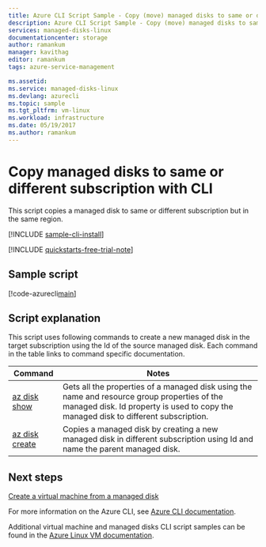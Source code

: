 ```yaml
---
title: Azure CLI Script Sample - Copy (move) managed disks to same or different subscription | Microsoft Docs
description: Azure CLI Script Sample - Copy (move) managed disks to same or different subscription
services: managed-disks-linux
documentationcenter: storage
author: ramankum
manager: kavithag
editor: ramankum
tags: azure-service-management

ms.assetid:
ms.service: managed-disks-linux
ms.devlang: azurecli
ms.topic: sample
ms.tgt_pltfrm: vm-linux
ms.workload: infrastructure
ms.date: 05/19/2017
ms.author: ramankum
---
```


# Copy managed disks to same or different subscription with CLI

This script copies a managed disk to same or different subscription but in the same region. 


[!INCLUDE [sample-cli-install](../../../includes/sample-cli-install.md)]

[!INCLUDE [quickstarts-free-trial-note](../../../includes/quickstarts-free-trial-note.md)]

## Sample script

[!code-azurecli[main](../../../cli_scripts/storage/copy-managed-disks-to-same-or-different-subscription/copy-managed-disks-to-same-or-different-subscription.sh "Copy managed disk")]


## Script explanation

This script uses following commands to create a new managed disk in the target subscription using the Id of the source managed disk. Each command in the table links to command specific documentation.

| Command | Notes |
|---|---|
| [az disk show](https://docs.microsoft.com/cli/azure/disk#show) | Gets all the properties of a managed disk using the name and resource group properties of the managed disk. Id property is used to copy the managed disk to different subscription.  |
| [az disk create](https://docs.microsoft.com/cli/azure/disk#create) | Copies a managed disk by creating a new managed disk in different subscription using Id and name the parent managed disk.  |

## Next steps

[Create a virtual machine from a managed disk](./../../virtual-machines/scripts/virtual-machines-linux-cli-sample-create-vm-from-managed-os-disks.md?toc=%2fpowershell%2fmodule%2ftoc.json)

For more information on the Azure CLI, see [Azure CLI documentation](https://docs.microsoft.com/cli/azure/overview).

Additional virtual machine and managed disks CLI script samples can be found in the [Azure Linux VM documentation](../../virtual-machines/linux/cli-samples.md?toc=%2fazure%2fvirtual-machines%2flinux%2ftoc.json).
